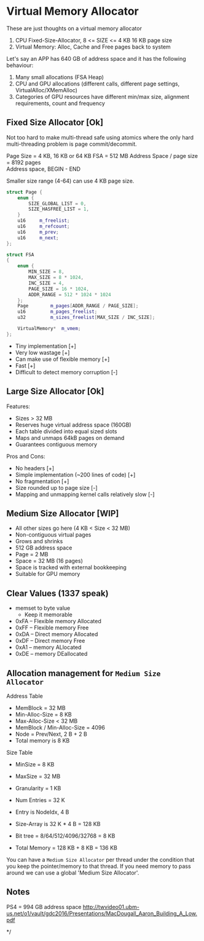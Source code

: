 # Virtual Memory Allocator

These are just thoughts on a virtual memory allocator

1. CPU Fixed-Size-Allocator, 8 <= SIZE <= 4 KB
   16 KB page size
2. Virtual Memory: Alloc, Cache and Free pages back to system

Let's say an APP has 640 GB of address space and it has the following behaviour:

1. Many small allocations (FSA Heap)
2. CPU and GPU allocations (different calls, different page settings, VirtualAlloc/XMemAlloc)
3. Categories of GPU resources have different min/max size, alignment requirements, count and frequency

## Fixed Size Allocator [Ok]

Not too hard to make multi-thread safe using atomics where the only hard multi-threading problem is page commit/decommit.

Page Size = 4 KB, 16 KB or 64 KB
FSA  = 512 MB Address Space / page size = 8192 pages  
Address space, BEGIN - END  

Smaller size range (4-64) can use 4 KB page size.

```c++
struct Page {
    enum {
        SIZE_GLOBAL_LIST = 0,
        SIZE_HASFREE_LIST = 1,
    }
    u16     m_freelist;
    u16     m_refcount;
    u16     m_prev;
    u16     m_next;
};

struct FSA
{
    enum {
        MIN_SIZE = 8,
        MAX_SIZE = 8 * 1024,
        INC_SIZE = 4,
        PAGE_SIZE = 16 * 1024,
        ADDR_RANGE = 512 * 1024 * 1024
    };
    Page        m_pages[ADDR_RANGE / PAGE_SIZE];
    u16         m_pages_freelist;
    u32         m_sizes_freelist[MAX_SIZE / INC_SIZE];

    VirtualMemory*  m_vmem;
};

```

- Tiny implementation [+]
- Very low wastage [+]
- Can make use of flexible memory [+]
- Fast [+]
- Difficult to detect memory corruption [-]

## Large Size Allocator [Ok]

Features:

- Sizes > 32 MB
- Reserves huge virtual address space (160GB)
- Each table divided into equal sized slots
- Maps and unmaps 64kB pages on demand
- Guarantees contiguous memory

Pros and Cons:

- No headers [+]
- Simple implementation (~200 lines of code) [+]
- No fragmentation [+]
- Size rounded up to page size [-]
- Mapping and unmapping kernel calls relatively slow [-]

## Medium Size Allocator [WIP]

- All other sizes go here (4 KB < Size < 32 MB)
- Non-contiguous virtual pages
- Grows and shrinks
- 512 GB address space
- Page = 2 MB
- Space = 32 MB (16 pages)
- Space is tracked with external bookkeeping
- Suitable for GPU memory

## Clear Values (1337 speak)

- memset to byte value
  - Keep it memorable
- 0xFA – Flexible memory Allocated
- 0xFF – Flexible memory Free
- 0xDA – Direct memory Allocated
- 0xDF – Direct memory Free
- 0xA1 – memory ALlocated
- 0xDE – memory DEallocated

## Allocation management for `Medium Size Allocator`

Address Table

- MemBlock = 32 MB
- Min-Alloc-Size = 8 KB
- Max-Alloc-Size < 32 MB
- MemBlock / Min-Alloc-Size = 4096
- Node = Prev/Next, 2 B + 2 B
- Total memory is 8 KB

Size Table

- MinSize = 8 KB
- MaxSize = 32 MB
- Granularity = 1 KB
- Num Entries = 32 K
- Entry is NodeIdx, 4 B

- Size-Array is 32 K * 4 B = 128 KB
- Bit tree = 8/64/512/4096/32768 = 8 KB
- Total Memory = 128 KB + 8 KB = 136 KB

You can have a `Medium Size Allocator` per thread under the condition that you keep the pointer/memory to that thread. If you need memory to pass around we can use a global 'Medium Size Allocator'.


## Notes

PS4 = 994 GB address space
<http://twvideo01.ubm-us.net/o1/vault/gdc2016/Presentations/MacDougall_Aaron_Building_A_Low.pdf>

*/